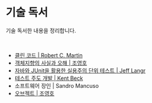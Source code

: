 # 기술 독서

기술 독서한 내용을 정리합니다.

<br>

- [클린 코드 | Robert C. Martin](./clean-code)
- [객체지향의 사실과 오해 | 조영호](./the-essence-of-object-orientation)
- [자바와 JUnit을 활용한 실용주의 단위 테스트 | Jeff Langr](./pragmatic-unit-testing-in-java-with-junit)
- [테스트 주도 개발 | Kent Beck](./test-driven-development)
- 소프트웨어 장인 | Sandro Mancuso
- [오브젝트 | 조영호](./object)
